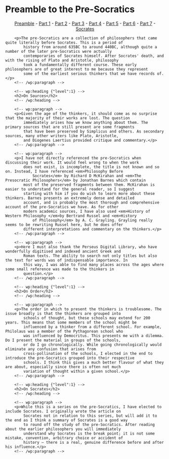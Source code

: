 # Preamble to the Pre-Socratics
<!-- html -->

<p align="center">
    <a href="/blog/pre-socratics-preamble">Preamble</a>
    - 
    <a href="/blog/pre-socratics-part1">Part 1</a>
    - 
    <a href="/blog/pre-socratics-part2">Part 2</a> 
    - 
    <a href="/blog/pre-socratics-part3">Part 3</a> 
    - 
    <a href="/blog/pre-socratics-part4">Part 4</a> 
    -
    <a href="/blog/pre-socratics-part5">Part 5</a> 
    - 
    <a href="/blog/pre-socratics-part6">Part 6</a> 
    - 
    <a href="/blog/pre-socratics-part7">Part 7</a> 
    - 
    <a href="/blog/pre-socratics-socrates">Socrates</a>
</p>

<!-- wp:paragraph -->
        <p>The pre-Socratics are a collection of philosophers that came quite literally before Socrates. This is a period of
            history from around 635BC to around 440BC, although quite a number of the later pre-Socratics were actually
            contemporaries of Socrates himself. After Socrates' death, and with the rising of Plato and Aristotle, philosophy
            took a fundamentally different course. These early philosophers are of great interest to me because they represent
            some of the earliest serious thinkers that we have records of.</p>
        <!-- /wp:paragraph -->
        
        <!-- wp:heading {"level":1} -->
        <h2>On Sources</h2>
        <!-- /wp:heading -->
        
        <!-- wp:paragraph -->
        <p>Given the age of the thinkers, it should come as no surprise that the majority of their works are lost. The question
            immediately arises how we know anything about them. The primary sources that are still present are some fragments
            that have been preserved by Simplicus and others. As secondary sources, many other writers like Plato, Aristotle,
            and Diogenes Laertius provided critique and commentary.</p>
        <!-- /wp:paragraph -->
        
        <!-- wp:paragraph -->
        <p>I have not directly referenced the pre-Socratics when discussing their work. It would feel wrong to when the work
            does not exist, is incomplete, the title is not known and so on. Instead, I have referenced <em>Philosophy Before
                Socrates</em> by Richard D McKirahan and <em>The Presocratic Philosophers</em> by Jonathan Barnes which contain
            most of the preserved fragments between them. McKirahan is easier to understand for the general reader, so I suggest
            starting with him if you do wish to learn more about these thinkers. Barnes presents an extremely dense and detailed
            account, and is probably the most thorough and comprehensive account of the pre-Socratics we have. As for other
            modern academic sources, I have also used <em>History of Western Philosophy </em>by Bertrand Russel and <em>History
                of Philosophy</em> by A. C. Grayling. Grayling really seems to be rewriting Russel here, but he does offer
            different interpretations and commentary on the thinkers.</p>
        <!-- /wp:paragraph -->
        
        <!-- wp:paragraph -->
        <p>Here I must also thank the Perseus Digital Library, who have wonderfully digitised and indexed ancient Greek and
            Roman texts. The ability to search not only titles but also the text for words was of indispensable importance. In
            this way, I was able to find many places across the ages where some small reference was made to the thinkers in
            question.</p>
        <!-- /wp:paragraph -->
        
        <!-- wp:heading {"level":1} -->
        <h2>On Order</h2>
        <!-- /wp:heading -->
        
        <!-- wp:paragraph -->
        <p>The order in which to present the thinkers is troublesome. The issue broadly is that the thinkers are grouped into
            schools of thought, but these schools may extend for 200 years. This means that some members of the school might be
            influenced by a thinker from a different school. For example, Philolaus was a member of the Pythagorean school who
            was influenced by Democritus. This presents me with a dilemma. Do I present the material in groups of the schools,
            or do I go chronologically. While going chronologically would eliminate any confusion that arises from
            cross-pollination of the schools, I elected in the end to introduce the pre-Socratics grouped into their respective
            schools. I think this gives a much better flavour of what they are about, especially since there is often not much
            variation of thought within a given school.</p>
        <!-- /wp:paragraph -->
        
        <!-- wp:heading {"level":1} -->
        <h2>On Socrates</h2>
        <!-- /wp:heading -->
        
        <!-- wp:paragraph -->
        <p>While this is a series on the pre-Socratics, I have elected to include Socrates. I originally wrote the article on
            Socrates not in relation to this series, but will add it to the end as I think a summary of Socrates is a good way
            to round off the study of the pre-Socratics. After reading about the earlier philosophers you will immediately
            understand why Socrates is the break point; it is not some mistake, convention, arbitrary choice or accident of
            history – there is a real, genuine difference before and after his influence.</p>
        <!-- /wp:paragraph -->
<!-- html -->